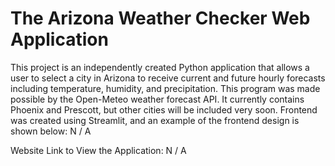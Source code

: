 # The Arizona Weather Checker Web Application
This project is an independently created Python application that allows a user to select a city in Arizona to receive current and future hourly forecasts including temperature, humidity, and precipitation.
This program was made possible by the Open-Meteo weather forecast API. It currently contains Phoenix and Prescott, but other cities will be included very soon.
Frontend was created using Streamlit, and an example of the frontend design is shown below: N / A

Website Link to View the Application: N / A
